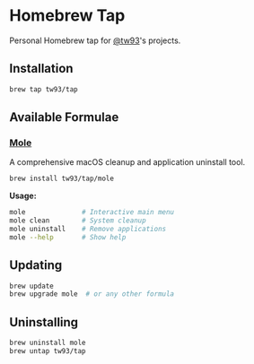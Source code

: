 # Homebrew Tap

Personal Homebrew tap for [@tw93](https://github.com/tw93)'s projects.

## Installation

```bash
brew tap tw93/tap
```

## Available Formulae

### [Mole](https://github.com/tw93/mole)

A comprehensive macOS cleanup and application uninstall tool.

```bash
brew install tw93/tap/mole
```

**Usage:**

```bash
mole              # Interactive main menu
mole clean        # System cleanup
mole uninstall    # Remove applications
mole --help       # Show help
```

## Updating

```bash
brew update
brew upgrade mole  # or any other formula
```

## Uninstalling

```bash
brew uninstall mole
brew untap tw93/tap
```

